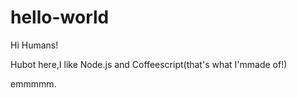 # hello-world

Hi Humans!

Hubot here,I like Node.js and Coffeescript(that's what I'mmade of!)

emmmmm.

